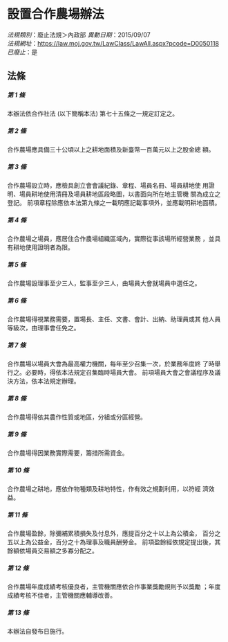 # 設置合作農場辦法

*法規類別*：廢止法規＞內政部
*異動日期*：2015/09/07  
*法規網址*：https://law.moj.gov.tw/LawClass/LawAll.aspx?pcode=D0050118
*已廢止*：是


## 法條
##### 第 1 條
本辦法依合作社法 (以下簡稱本法) 第七十五條之一規定訂定之。

##### 第 2 條
合作農場應具備三十公頃以上之耕地面積及新臺幣一百萬元以上之股金總
額。

##### 第 3 條
合作農場設立時，應檢具創立會會議紀錄、章程、場員名冊、場員耕地使
用證明、場員耕地使用清冊及場員耕地區段略圖，以書面向所在地主管機
關為成立之登記。
前項章程除應依本法第九條之一載明應記載事項外，並應載明耕地面積。

##### 第 4 條
合作農場之場員，應居住合作農場組織區域內，實際從事該場所經營業務
，並具有耕地使用證明者為限。

##### 第 5 條
合作農場設理事至少三人，監事至少三人，由場員大會就場員中選任之。

##### 第 6 條
合作農場得視業務需要，置場長、主任、文書、會計、出納、助理員或其
他人員等級次，由理事會任免之。

##### 第 7 條
合作農場以場員大會為最高權力機關，每年至少召集一次，於業務年度終
了時舉行之。必要時，得依本法規定召集臨時場員大會。
前項場員大會之會議程序及議決方法，依本法規定辦理。

##### 第 8 條
合作農場得依其農作性質或地區，分組或分區經營。

##### 第 9 條
合作農場得因業務實際需要，籌措所需資金。

##### 第 10 條
合作農場之耕地，應依作物種類及耕地特性，作有效之規劃利用，以符經
濟效益。

##### 第 11 條
合作農場盈餘，除彌補累積損失及付息外，應提百分之十以上為公積金，
百分之五以上為公益金，百分之十為理事及職員酬勞金。
前項盈餘經依規定提出後，其餘額依場員交易額之多寡分配之。

##### 第 12 條
合作農場年度成績考核優良者，主管機關應依合作事業獎勵規則予以獎勵
；年度成績考核不佳者，主管機關應輔導改善。

##### 第 13 條
本辦法自發布日施行。


